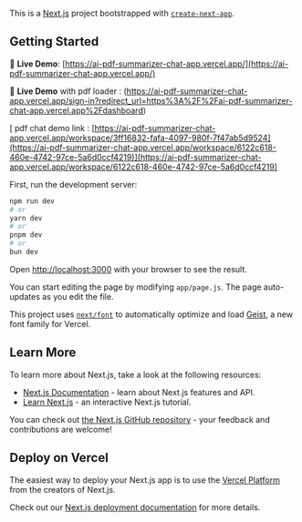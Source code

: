 This is a [Next.js](https://nextjs.org) project bootstrapped with [`create-next-app`](https://github.com/vercel/next.js/tree/canary/packages/create-next-app).

## Getting Started
🔗 **Live Demo**: [https://ai-pdf-summarizer-chat-app.vercel.app/](https://ai-pdf-summarizer-chat-app.vercel.app/)


  🔗 **Live Demo**  with pdf loader  :  (https://ai-pdf-summarizer-chat-app.vercel.app/sign-in?redirect_url=https%3A%2F%2Fai-pdf-summarizer-chat-app.vercel.app%2Fdashboard)

[
             pdf chat demo link   : [https://ai-pdf-summarizer-chat-app.vercel.app/workspace/3ff16832-fafa-4097-980f-7f47ab5d9524](https://ai-pdf-summarizer-chat-app.vercel.app/workspace/6122c618-460e-4742-97ce-5a6d0ccf4219)](https://ai-pdf-summarizer-chat-app.vercel.app/workspace/6122c618-460e-4742-97ce-5a6d0ccf4219)


First, run the development server:

```bash
npm run dev
# or
yarn dev
# or
pnpm dev
# or
bun dev
```

Open [http://localhost:3000](http://localhost:3000) with your browser to see the result.

You can start editing the page by modifying `app/page.js`. The page auto-updates as you edit the file.

This project uses [`next/font`](https://nextjs.org/docs/app/building-your-application/optimizing/fonts) to automatically optimize and load [Geist](https://vercel.com/font), a new font family for Vercel.

## Learn More

To learn more about Next.js, take a look at the following resources:

- [Next.js Documentation](https://nextjs.org/docs) - learn about Next.js features and API.
- [Learn Next.js](https://nextjs.org/learn) - an interactive Next.js tutorial.

You can check out [the Next.js GitHub repository](https://github.com/vercel/next.js) - your feedback and contributions are welcome!

## Deploy on Vercel

The easiest way to deploy your Next.js app is to use the [Vercel Platform](https://vercel.com/new?utm_medium=default-template&filter=next.js&utm_source=create-next-app&utm_campaign=create-next-app-readme) from the creators of Next.js.

Check out our [Next.js deployment documentation](https://nextjs.org/docs/app/building-your-application/deploying) for more details.
